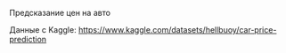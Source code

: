 Предсказание цен на авто

Данные с Kaggle: https://www.kaggle.com/datasets/hellbuoy/car-price-prediction
